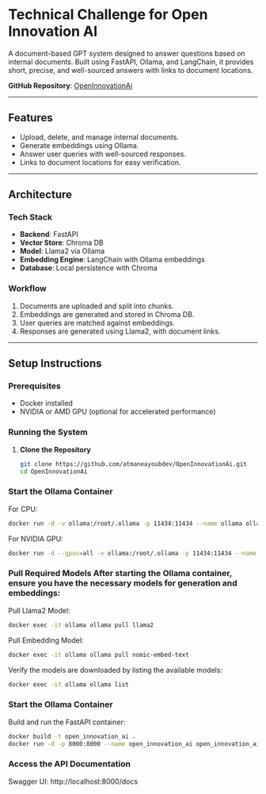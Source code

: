 # Technical Challenge for Open Innovation AI
A document-based GPT system designed to answer questions based on internal documents. Built using FastAPI, Ollama, and LangChain, it provides short, precise, and well-sourced answers with links to document locations.

**GitHub Repository**: [OpenInnovationAi](https://github.com/atmaneayoubdev/OpenInnovationAi)

---

## Features
- Upload, delete, and manage internal documents.
- Generate embeddings using Ollama.
- Answer user queries with well-sourced responses.
- Links to document locations for easy verification.

---

## Architecture
### Tech Stack
- **Backend**: FastAPI
- **Vector Store**: Chroma DB
- **Model**: Llama2 via Ollama
- **Embedding Engine**: LangChain with Ollama embeddings
- **Database**: Local persistence with Chroma

### Workflow
1. Documents are uploaded and split into chunks.
2. Embeddings are generated and stored in Chroma DB.
3. User queries are matched against embeddings.
4. Responses are generated using Llama2, with document links.

---

## Setup Instructions

### Prerequisites
- Docker installed
- NVIDIA or AMD GPU (optional for accelerated performance)

### Running the System
1. **Clone the Repository**
   ```bash
   git clone https://github.com/atmaneayoubdev/OpenInnovationAi.git
   cd OpenInnovationAi


### Start the Ollama Container

For CPU:
```bash
docker run -d -v ollama:/root/.ollama -p 11434:11434 --name ollama ollama/ollama
```

For NVIDIA GPU:
```bash
docker run -d --gpus=all -v ollama:/root/.ollama -p 11434:11434 --name ollama ollama/ollama
```

### Pull Required Models After starting the Ollama container, ensure you have the necessary models for generation and embeddings:
Pull Llama2 Model:
```bash
docker exec -it ollama ollama pull llama2
```
Pull Embedding Model:
```bash
docker exec -it ollama ollama pull nomic-embed-text
```

Verify the models are downloaded by listing the available models:
```bash
docker exec -it ollama ollama list
```


### Start the Ollama Container
Build and run the FastAPI container:

```bash
docker build -t open_innovation_ai .
docker run -d -p 8000:8000 --name open_innovation_ai open_innovation_ai
```

### Access the API Documentation
Swagger UI: http://localhost:8000/docs

